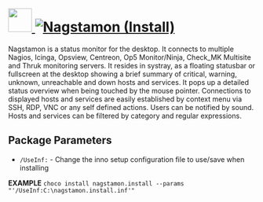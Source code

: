# [<img src="https://cdn.jsdelivr.net/gh/AdmiringWorm/chocolatey-packages@5470b935d572ee4593af7ece11494ecff9806d16/icons/nagstamon.png" height="48" width="48" /> ![Nagstamon (Install)](https://img.shields.io/chocolatey/v/nagstamon.install.svg?label=Nagstamon%20(Install)&style=for-the-badge)](https://chocolatey.org/packages/nagstamon.install)

Nagstamon is a status monitor for the desktop. It connects to multiple Nagios, Icinga, Opsview, Centreon, Op5 Monitor/Ninja, Check_MK Multisite and Thruk monitoring servers. It resides in systray, as a floating statusbar or fullscreen at the desktop showing a brief summary of critical, warning, unknown, unreachable and down hosts and services. It pops up a detailed status overview when being touched by the mouse pointer. Connections to displayed hosts and services are easily established by context menu via SSH, RDP, VNC or any self defined actions. Users can be notified by sound. Hosts and services can be filtered by category and regular expressions.

## Package Parameters

- `/UseInf:` - Change the inno setup configuration file to use/save when installing

**EXAMPLE**
`choco install nagstamon.install --params "'/UseInf:C:\nagstamon.install.inf'"`
